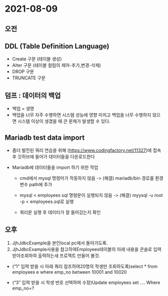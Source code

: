 # 2021-08-09 

## 오전
## DDL (Table Definition Language)
+ Create 구문 (테이블 생성)
+ Alter 구문 (테이블 컬럼의 제어-추가,변경-삭제)
+ DROP 구문
+ TRUNCATE 구문

## 덤프 :  데이터의 백업
+ 백업 =  생명
+ 백업을 너무 자주 수행하면 시스템 성능에 영향 미치고 백업을 너무 수행하지 않으면 시스템 이상이 생겼을 때 큰 문제가 발생할 수 있다.

## Mariadb test data import
+ 좀더 발전된 쿼리 연습을 위해 (https://www.codingfactory.net/11327)에 접속 후 깃허브에 들어가 데이터들을 다운로드한다

+ Mariadb에 데이터들을 import 하기 위한 작업
    - cmd에서 mysql 명령어가 작동하지 않음
    -> (해결) mariadb/bin 경로를 환경변수 path에 추가

    - mysql < employees sql 명령문이 실행되지 않음 ->  (해결) myysql -u root -p < employees.sql로 실행

    - 쿼리문 실행 후 데이터가 잘 들어갔는지 확인

## 오후
1. JjhJdbcExample을 본인local pc에서 돌아가도록.
2. JjhJdbcExample사용을 참고하여Employees테이블의 아래 내용을 콘솔로 입력받아조회하여 출력하는새 프로젝트 만들어 볼것.
+ (“1” 입력 받을 시 아래 쿼리 참조하여20명의 학생만 조회하도록)select * from employees e where emp_no between 10001 and 10020

+ (“3” 입력 받을 시 학생 번호 선택하여 수정)Update employees set .... Where emp_no=?
